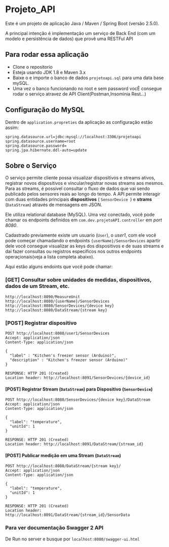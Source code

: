 # Projeto_API
Este é um projeto de aplicação Java / Maven / Spring Boot (versão 2.5.0).

A principal intenção é implementação um serviço de Back End (com um modelo e persistência de dados) que provê uma RESTFul API

## Para rodar essa aplicação

* Clone o repositorio 
* Esteja usando JDK 1.8 e Maven 3.x
* Baixe o e importe o banco de dados  ```projetoapi.sql``` para uma data base mySQL. 
* Uma vez o banco funcionando no root e sem password vocÊ consegue rodar o serviço atravez de API Client(Postman,Insominia Rest...)

## Configuração do MySQL

Dentro de ```application.propreties``` da aplicação as configuração estão assim:
```
spring.datasource.url=jdbc:mysql://localhost:3306/projetoapi
spring.datasource.username=root
spring.datasource.password=
spring.jpa.hibernate.ddl-auto=update 
```

## Sobre o Serviço

O serviço permite cliente possa visualizar dispositivos e streams ativos, registrar novos dispositivos e vincular/registrar novas streams aos mesmos. Para as streams, é possível consultar o fluxo de dados que vai sendo publicado pelos sensores reais ao longo do tempo. A API permite interagir com duas entidades principais **dispositivos** ( ```SensorDevice ```) e **strams** (```DataStream```) através de mensagens em JSON.

Ele utiliza relational database (MySQL). Uma vez conectado, você pode chamar os endpoints definidos em ```com.dev.projetoAPI.controller``` em *port 8080*.

Cadastrado previamente existe um usuario (```User```), o *user1*, com ele  você pode começar chamadando o endpoints ```{userName}/SensorDevices```  apartir dele você consegue visualizar as keys dos dispositivos e de suas streams  e dai fazer consultas ou registros especificos nos outros endpoints operaçionais(veja a lista completa abaixo).
 
Aqui estão alguns endoints que você pode chamar:

### [GET] Consultar sobre unidades de medidas, dispositivos, dados de um Stream, etc.

```
http://localhost:8090/MeasureUnit
http://localhost:8080/{userName}/SensorDevices
http://localhost:8080/SensorDevices/{device key}
http://localhost:8080/DataStream/{stream key}
```

### [POST] Registrar dispositivo

```
POST http://localhost:8080/user1/SensorDevices
Accept: application/json
Content-Type: application/json

{
  "label" : "Kitchen's freezer sensor (Arduino)",
  "description" : "Kitchen's freezer sensor (Arduino)"
}

RESPONSE: HTTP 201 (Created)
Location header: http://localhost:8091/SensorDevices/{device_id}
```

#### [POST] Registrar Stream (```DataStream```) para Dispositivo (```SensorDevice```)

```
POST http://localhost:8080/SensorDevices/{device key}/DataStream
Accept: application/json
Content-Type: application/json

{
  "label": "temperature",
  "unitId": 1
}

RESPONSE: HTTP 201 (Created)
Location header: http://localhost:8091/DataStream/{stream_id}
```

#### [POST] Publicar medição em uma Stream (```DataStream```)

```
POST http://localhost:8080/DataStream/{stream key}/
Accept: application/json
Content-Type: application/json

{
  "label": "temperature",
  "unitId": 1
}

RESPONSE: HTTP 201 (Created)
Location header: http://localhost:8091/DataStream/{stream_id}/SensorData
```

### Para ver documentação Swagger 2 API 

De Run no server e busque por ```localhost:8080/swagger-ui.html```
